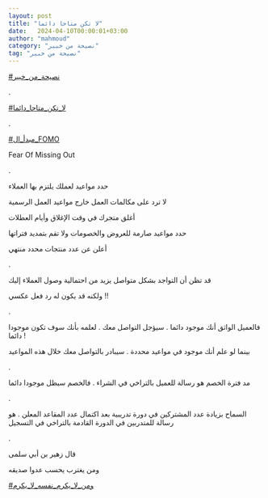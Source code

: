 ```yaml
---
layout: post
title: "لا تكن متاحا دائما"
date:   2024-04-10T00:00:01+03:00
author: "mahmoud"
category: "نصيحة من خبير"
tag: "نصيحة من خبير"
---
```



[<u>\#نصيحة\_من\_خبير</u>](https://www.facebook.com/hashtag/%D9%86%D8%B5%D9%8A%D8%AD%D8%A9_%D9%85%D9%86_%D8%AE%D8%A8%D9%8A%D8%B1?__eep__=6&__cft__%5b0%5d=AZU64WAYxFrYsK__VeIZhB-ZJSDzP73gOBVAS19Whk1zTofqHdeSm3Avm5B2Q7dZVoqYx5YbzSINosIQjokrii8FNpb4qNs8r5qfulI_1Ng7kEVmpmz-cpNDz2VzSHmVxYs7ZcBoYblamsr5SthkHsJZ6IiWlJyhwL2zcO-X6XI7Xk81v1ugjP2RDcE7XSpEPUM&__tn__=*NK-R)

.

[<u>\#لا\_تكن\_متاحا\_دائما</u>](https://www.facebook.com/hashtag/%D9%84%D8%A7_%D8%AA%D9%83%D9%86_%D9%85%D8%AA%D8%A7%D8%AD%D8%A7_%D8%AF%D8%A7%D8%A6%D9%85%D8%A7?__eep__=6&__cft__%5b0%5d=AZU64WAYxFrYsK__VeIZhB-ZJSDzP73gOBVAS19Whk1zTofqHdeSm3Avm5B2Q7dZVoqYx5YbzSINosIQjokrii8FNpb4qNs8r5qfulI_1Ng7kEVmpmz-cpNDz2VzSHmVxYs7ZcBoYblamsr5SthkHsJZ6IiWlJyhwL2zcO-X6XI7Xk81v1ugjP2RDcE7XSpEPUM&__tn__=*NK-R)

.

[<u>\#مبدأ\_ال\_FOMO</u>](https://www.facebook.com/hashtag/%D9%85%D8%A8%D8%AF%D8%A3_%D8%A7%D9%84_fomo?__eep__=6&__cft__%5b0%5d=AZU64WAYxFrYsK__VeIZhB-ZJSDzP73gOBVAS19Whk1zTofqHdeSm3Avm5B2Q7dZVoqYx5YbzSINosIQjokrii8FNpb4qNs8r5qfulI_1Ng7kEVmpmz-cpNDz2VzSHmVxYs7ZcBoYblamsr5SthkHsJZ6IiWlJyhwL2zcO-X6XI7Xk81v1ugjP2RDcE7XSpEPUM&__tn__=*NK-R)

Fear Of Missing Out

.

حدد مواعيد لعملك يلتزم بها العملاء

لا ترد على مكالمات العمل خارج مواعيد العمل
الرسمية

أغلق متجرك في وقت الإغلاق وأيام العطلات

حدد مواعيد صارمة للعروض والخصومات ولا تقم بتمديد
فتراتها

أعلن عن عدد منتجات محدد منتهي

.

قد تظن أن التواجد بشكل متواصل يزيد من احتمالية وصول
العملاء إليك

ولكنه قد يكون له رد فعل عكسي !!

.

فالعميل الواثق أنك موجود دائما . سيؤجل التواصل معك .
لعلمه بأنك سوف تكون موجودا دائما !

بينما لو علم أنك موجود في مواعيد محددة . سيبادر بالتواصل
معك خلال هذه المواعيد

.

مد فترة الخصم هو رسالة للعميل بالتراخي في الشراء .
فالخصم سيظل موجودا دائما

.

السماح بزيادة عدد المشتركين في دورة تدريبية بعد اكتمال
عدد المقاعد المعلن . هو رسالة للمتدربين في الدورة القادمة بالتراخي في
التسجيل

.

قال زهير بن أبي سلمى

ومن يغترب يحسب عدوا صديقه

[<u>\#ومن\_لا\_يكرم\_نفسه\_لا\_يكرم</u>](https://www.facebook.com/hashtag/%D9%88%D9%85%D9%86_%D9%84%D8%A7_%D9%8A%D9%83%D8%B1%D9%85_%D9%86%D9%81%D8%B3%D9%87_%D9%84%D8%A7_%D9%8A%D9%83%D8%B1%D9%85?__eep__=6&__cft__%5b0%5d=AZU64WAYxFrYsK__VeIZhB-ZJSDzP73gOBVAS19Whk1zTofqHdeSm3Avm5B2Q7dZVoqYx5YbzSINosIQjokrii8FNpb4qNs8r5qfulI_1Ng7kEVmpmz-cpNDz2VzSHmVxYs7ZcBoYblamsr5SthkHsJZ6IiWlJyhwL2zcO-X6XI7Xk81v1ugjP2RDcE7XSpEPUM&__tn__=*NK-R)

